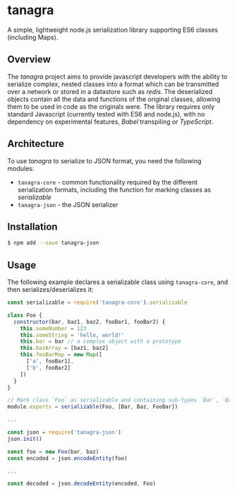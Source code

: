 # tanagra

A simple, lightweight node.js serialization library supporting ES6 classes (including Maps).

## Overview

The _tanagra_ project aims to provide javascript developers with the ability to serialize complex,
nested classes into a format which can be transmitted over a network or stored in a
datastore such as _redis_. The deserialized objects contain all the data and functions of
the original classes, allowing them to be used in code as the originals were. The library requires
only standard Javascript (currently tested with ES6 and node.js), with no dependency on experimental
features, _Babel_ transpiling or _TypeScript_.

## Architecture

To use _tanagra_ to serialize to JSON format, you need the following modules:

- `tanagra-core` - common functionality required by the different serialization formats,
  including the function for marking classes as _serializable_
- `tanagra-json` - the JSON serializer

## Installation

```bash
$ npm add --save tanagra-json
```

## Usage

The following example declares a serializable class using `tanagra-core`, and then
serializes/deserializes it:

```javascript
const serializable = require('tanagra-core').serializable

class Foo {
  constructor(bar, baz1, baz2, fooBar1, fooBar2) {
    this.someNumber = 123
    this.someString = 'hello, world!'
    this.bar = bar // a complex object with a prototype
    this.bazArray = [baz1, baz2]
    this.fooBarMap = new Map([
      ['a', fooBar1],
      ['b', fooBar2]
    ])
  }
}

// Mark class `Foo` as serializable and containing sub-types `Bar`, `Baz` and `FooBar`
module.exports = serializable(Foo, [Bar, Baz, FooBar])

...

const json = require('tanagra-json')
json.init()

const foo = new Foo(bar, baz)
const encoded = json.encodeEntity(foo)

...

const decoded = json.decodeEntity(encoded, Foo)

```
